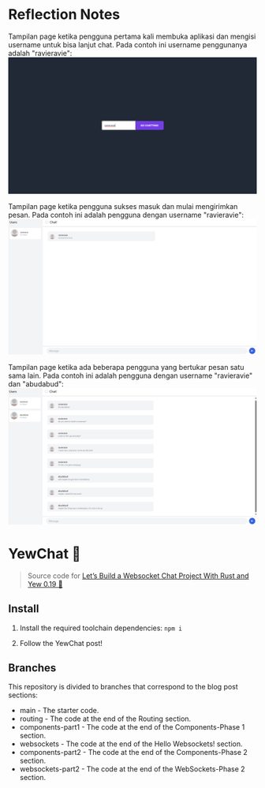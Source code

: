 # Reflection Notes

Tampilan page ketika pengguna pertama kali membuka aplikasi dan mengisi username untuk bisa lanjut chat. Pada contoh ini username penggunanya adalah "ravieravie": <br>
![alt text](image-1.png)

Tampilan page ketika pengguna sukses masuk dan mulai mengirimkan pesan. Pada contoh ini adalah pengguna dengan username "ravieravie": <br>
![alt text](image-2.png)

Tampilan page ketika ada beberapa pengguna yang bertukar pesan satu sama lain. Pada contoh ini adalah pengguna dengan username "ravieravie" dan "abudabud": <br>
![alt text](image.png)

# YewChat 💬

> Source code for [Let’s Build a Websocket Chat Project With Rust and Yew 0.19 🦀](https://fsjohnny.medium.com/lets-build-a-websockets-project-with-rust-and-yew-0-19-60720367399f)

## Install

1. Install the required toolchain dependencies:
   ```npm i```

2. Follow the YewChat post!

## Branches

This repository is divided to branches that correspond to the blog post sections:

* main - The starter code.
* routing - The code at the end of the Routing section.
* components-part1 - The code at the end of the Components-Phase 1 section.
* websockets - The code at the end of the Hello Websockets! section.
* components-part2 - The code at the end of the Components-Phase 2 section.
* websockets-part2 - The code at the end of the WebSockets-Phase 2 section.
